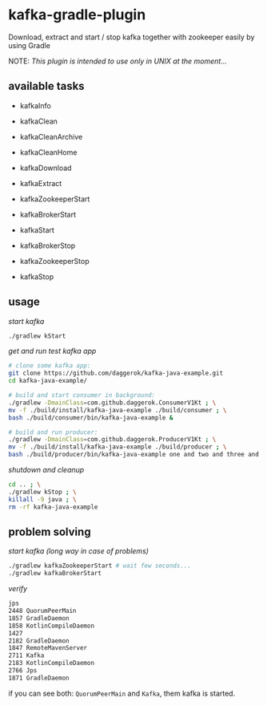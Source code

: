 # kafka-gradle-plugin
Download, extract and start / stop kafka together with zookeeper easily by using Gradle

NOTE: _This plugin is intended to use only in UNIX at the moment..._

## available tasks

- kafkaInfo
- kafkaClean
- kafkaCleanArchive
- kafkaCleanHome

- kafkaDownload
- kafkaExtract

- kafkaZookeeperStart
- kafkaBrokerStart
- kafkaStart

- kafkaBrokerStop
- kafkaZookeeperStop
- kafkaStop

## usage

_start kafka_

```bash
./gradlew kStart
```

_get and run test kafka app_

```bash
# clone some kafka app:
git clone https://github.com/daggerok/kafka-java-example.git
cd kafka-java-example/

# build and start consumer in background:
./gradlew -DmainClass=com.github.daggerok.ConsumerV1Kt ; \
mv -f ./build/install/kafka-java-example ./build/consumer ; \
bash ./build/consumer/bin/kafka-java-example &

# build and run producer:
./gradlew -DmainClass=com.github.daggerok.ProducerV1Kt ; \
mv -f ./build/install/kafka-java-example ./build/producer ; \
bash ./build/producer/bin/kafka-java-example one and two and three and four...
```

_shutdown and cleanup_

```bash
cd .. ; \
./gradlew kStop ; \
killall -9 java ; \
rm -rf kafka-java-example
```

## problem solving

_start kafka (long way in case of problems)_

```bash
./gradlew kafkaZookeeperStart # wait few seconds...
./gradlew kafkaBrokerStart
```

_verify_

```bash
jps
2448 QuorumPeerMain
1857 GradleDaemon
1858 KotlinCompileDaemon
1427 
2182 GradleDaemon
1847 RemoteMavenServer
2711 Kafka
2183 KotlinCompileDaemon
2766 Jps
1871 GradleDaemon
```

if you can see both: `QuorumPeerMain` and `Kafka`, them kafka is started.
